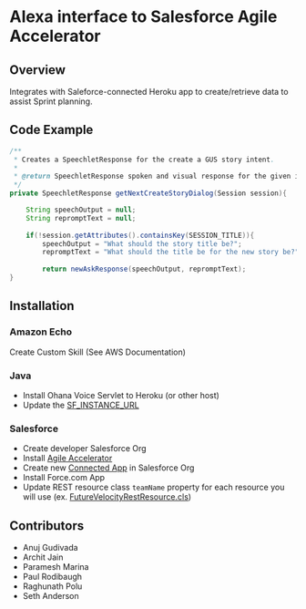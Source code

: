 # Alexa interface to Salesforce Agile Accelerator 

## Overview

Integrates with Saleforce-connected Heroku app to create/retrieve data to assist Sprint planning.

## Code Example

```java
/**
 * Creates a SpeechletResponse for the create a GUS story intent.
 *
 * @return SpeechletResponse spoken and visual response for the given intent
 */
private SpeechletResponse getNextCreateStoryDialog(Session session){

    String speechOutput = null;
    String repromptText = null;
    
    if(!session.getAttributes().containsKey(SESSION_TITLE)){
    	speechOutput = "What should the story title be?";
    	repromptText = "What should the title be for the new story be?";
    	
    	return newAskResponse(speechOutput, repromptText); 
}
```

## Installation

### Amazon Echo
Create Custom Skill (See AWS Documentation)

### Java 
* Install Ohana Voice Servlet to Heroku (or other host)
* Update the [SF_INSTANCE_URL](java/ohanavoice/src/main/java/ohanavoice/OhanaVoiceSpeechlet.java#L51)


### Salesforce
* Create developer Salesforce Org
* Install [Agile Accelerator](https://appexchange.salesforce.com/listingDetail?listingId=a0N30000000ps3jEAA)
* Create new [Connected App](https://help.salesforce.com/articleView?id=connected_app_create.htm&type=0) in Salesforce Org
* Install Force.com App
* Update REST resource class `teamName` property for each resource you will use (ex. [FutureVelocityRestResource.cls](https://github.com/forcedotcom/OhanaVoice/blob/master/ohanavoice/src/classes/FutureVelocityRestResource.cls#L14))

## Contributors
* Anuj Gudivada
* Archit Jain
* Paramesh Marina
* Paul Rodibaugh
* Raghunath Polu
* Seth Anderson
